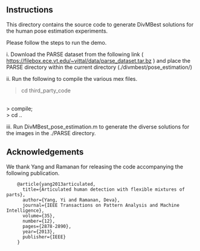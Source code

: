 ## Instructions

This directory contains the source code to generate DivMBest solutions for the human pose estimation experiments.

Please follow the steps to run the demo.

i. Download the PARSE dataset from the following link ( https://filebox.ece.vt.edu/~vittal/data/parse_dataset.tar.bz ) and place the PARSE directory within the current directory (./divmbest/pose_estimation/)

ii. Run the following to compile the various mex files.

> cd third_party_code
<br/>
> compile;
<br/>
> cd ..

iii. Run DivMBest_pose_estimation.m to generate the diverse solutions for the images in the ./PARSE directory.

## Acknowledgements

We thank Yang and Ramanan for releasing the code accompanying the following publication.


        @article{yang2013articulated,
          title={Articulated human detection with flexible mixtures of parts},
          author={Yang, Yi and Ramanan, Deva},
          journal={IEEE Transactions on Pattern Analysis and Machine Intelligence},
          volume={35},
          number={12},
          pages={2878-2890},
          year={2013},
          publisher={IEEE}
        }

